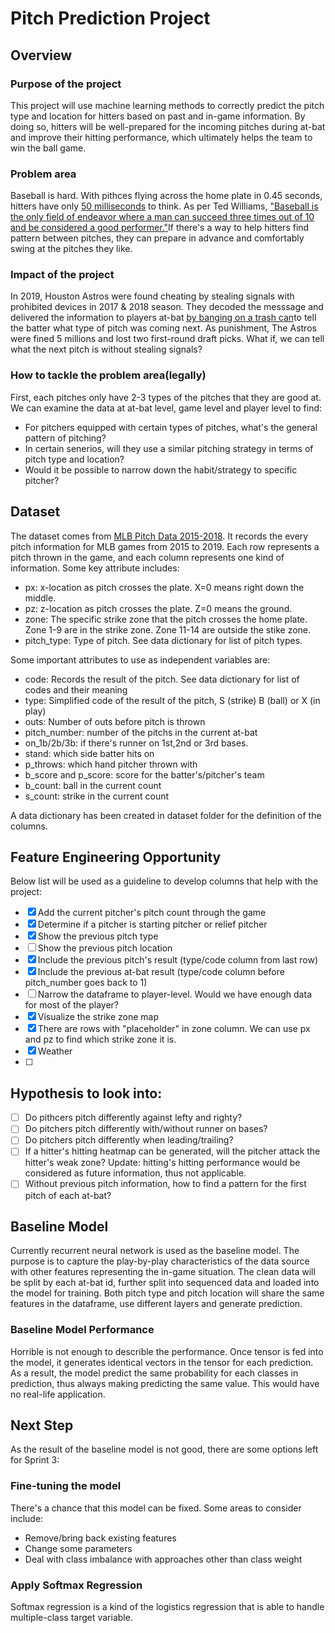 # Pitch Prediction Project

## Overview

### Purpose of the project
This project will use machine learning methods to correctly predict the pitch type and location for hitters based on past and in-game information. By doing so, hitters will be well-prepared for the incoming pitches during at-bat and improve their hitting performance, which ultimately helps the team to win the ball game.

### Problem area
Baseball is hard. With pithces flying across the home plate in 0.45 seconds, hitters have only [50 milliseconds](https://entertainment.howstuffworks.com/physics-of-baseball3.htm) to think. As per Ted Williams, ["Baseball is the only field of endeavor where a man can succeed three times out of 10 and be considered a good performer."](https://www.washingtonpost.com/archive/lifestyle/2000/04/03/baseballs-lessons-for-life/782ab98d-e68b-4f3c-bda8-9c7bdd811c24/)If there's a way to help hitters find pattern between pitches, they can prepare in advance and comfortably swing at the pitches they like.

### Impact of the project
In 2019, Houston Astros were found cheating by stealing signals with prohibited devices in 2017 & 2018 season. They decoded the messsage and delivered the information to players at-bat [by banging on a trash can](https://en.wikipedia.org/wiki/Houston_Astros_sign_stealing_scandal#:~:text=The%20investigation%20found%20no%20evidence,picks%20in%202020%20and%202021.)to tell the batter what type of pitch was coming next. As punishment, The Astros were fined 5 millions and lost two first-round draft picks. What if, we can tell what the next pitch is without stealing signals?

### How to tackle the problem area(legally)
First, each pitches only have 2-3 types of the pitches that they are good at. We can examine the data at at-bat level, game level and player level to find:
* For pitchers equipped with certain types of pitches, what's the general pattern of pitching?
* In certain senerios, will they use a similar pitching strategy in terms of pitch type and location?
* Would it be possible to narrow down the habit/strategy to specific pitcher?


## Dataset

The dataset comes from [MLB Pitch Data 2015-2018](https://www.kaggle.com/datasets/pschale/mlb-pitch-data-20152018/data?select=atbats.csv). It records the every pitch information for MLB games from 2015 to 2019. Each row represents a pitch thrown in the game, and each column represents one kind of information. Some key attribute includes:
* px: x-location as pitch crosses the plate. X=0 means right down the middle.
* pz: z-location as pitch crosses the plate. Z=0 means the ground.
* zone: The specific strike zone that the pitch crosses the home plate. Zone 1-9 are in the strike zone. Zone 11-14 are outside the stike zone.
* pitch_type: Type of pitch. See data dictionary for list of pitch types.

Some important attributes to use as independent variables are:
* code: Records the result of the pitch. See data dictionary for list of codes and their meaning
* type: Simplified code of the result of the pitch, S (strike) B (ball) or X (in play)
* outs: Number of outs before pitch is thrown
* pitch_number: number of the pitchs in the current at-bat
* on_1b/2b/3b: if there's runner on 1st,2nd or 3rd bases.
* stand: which side batter hits on
* p_throws: which hand pitcher thrown with
* b_score and p_score: score for the batter's/pitcher's team
* b_count: ball in the current count
* s_count: strike in the current count

A data dictionary has been created in dataset folder for the definition of the columns.

## Feature Engineering Opportunity
Below list will be used as a guideline to develop columns that help with the project:
- [x] Add the current pitcher's pitch count through the game
- [x] Determine if a pitcher is starting pitcher or relief pitcher
- [x] Show the previous pitch type
- [ ] Show the previous pitch location
- [x] Include the previous pitch's result (type/code column from last row)
- [x] Include the previous at-bat result (type/code column before pitch_number goes back to 1)
- [ ] Narrow the dataframe to player-level. Would we have enough data for most of the player?
- [x] Visualize the strike zone map
- [x] There are rows with "placeholder" in zone column. We can use px and pz to find which strike zone it is.
- [x] Weather
- [ ] 


## Hypothesis to look into:
- [ ] Do pithcers pitch differently against lefty and righty?
- [ ] Do pitchers pitch differently with/without runner on bases?
- [ ] Do pitchers pitch differently when leading/trailing?
- [ ] If a hitter's hitting heatmap can be generated, will the pitcher attack the hitter's weak zone?
          Update: hitting's hitting performance would be considered as future information, thus not applicable.
- [ ] Without previous pitch information, how to find a pattern for the first pitch of each at-bat?

## Baseline Model

Currently recurrent neural network is used as the baseline model. The purpose is to capture the play-by-play characteristics of the data source with other features representing the in-game situation. The clean data will be split by each at-bat id, further split into sequenced data and loaded into the model for training. Both pitch type and pitch location will share the same features in the dataframe, use different layers and generate prediction.

### Baseline Model Performance

Horrible is not enough to describle the performance. Once tensor is fed into the model, it generates identical vectors in the tensor for each prediction. As a result, the model predict the same probability for each classes in prediction, thus always making predicting the same value. This would have no real-life application.

## Next Step

As the result of the baseline model is not good, there are some options left for Sprint 3:

### Fine-tuning the model

There's a chance that this model can be fixed. Some areas to consider include:
- Remove/bring back existing features
- Change some parameters
- Deal with class imbalance with approaches other than class weight

### Apply Softmax Regression

Softmax regression is a kind of the logistics regression that is able to handle multiple-class target variable.


